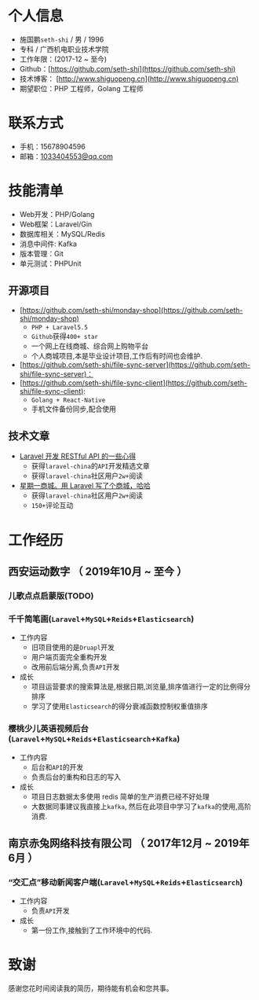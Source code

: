 # 个人信息
 - 施国鹏`seth-shi` / 男 / 1996 
 - 专科 / 广西机电职业技术学院 
 - 工作年限：(2017-12 ~ 至今)
 - Github：[https://github.com/seth-shi](https://github.com/seth-shi)
 - 技术博客： [http://www.shiguopeng.cn](http://www.shiguopeng.cn)
 - 期望职位：PHP 工程师，Golang 工程师

# 联系方式
- 手机：15678904596
- 邮箱：1033404553@qq.com

# 技能清单
- Web开发：PHP/Golang
- Web框架：Laravel/Gin
- 数据库相关：MySQL/Redis
- 消息中间件: Kafka
- 版本管理：Git
- 单元测试：PHPUnit

## 开源项目
- [https://github.com/seth-shi/monday-shop](https://github.com/seth-shi/monday-shop)
    - `PHP + Laravel5.5`
    - `Github`获得`400+ star`
    - 一个网上在线商城、综合网上购物平台
    - 个人商城项目,本是毕业设计项目,工作后有时间也会维护.
- [https://github.com/seth-shi/file-sync-server](https://github.com/seth-shi/file-sync-server)：
- [https://github.com/seth-shi/file-sync-client](https://github.com/seth-shi/file-sync-client): 
    - `Golang + React-Native` 
    - 手机文件备份同步,配合使用



## 技术文章
- [Laravel 开发 RESTful API 的一些心得](https://learnku.com/articles/8380/some-of-the-experiences-of-laravel-developing-restful-api)
    - 获得`laravel-china`的`API`开发精选文章
    - 获得`laravel-china`社区用户`2w+`阅读
- [星期一商城。用 Laravel 写了个商城，哈哈](https://learnku.com/articles/6784/the-open-source-project-open-source-project-on-monday-mall-write-a-mall-in-laravel-haha)
    - 获得`laravel-china`社区用户`2w+`阅读
    - `150+`评论互动


# 工作经历

## 西安运动数字 （ 2019年10月 ~ 至今 ）
### 儿歌点点启蒙版(TODO)
### 千千简笔画(`Laravel`+`MySQL`+`Reids`+`Elasticsearch`)
* 工作内容
    * 旧项目使用的是`Druapl`开发
    * 用户端页面完全重构开发
    * 改用前后端分离,负责`API`开发
* 成长
    * 项目运营要求的搜索算法是,根据日期,浏览量,排序值进行一定的比例得分排序
    * 学习了使用`Elasticsearch`的得分衰减函数控制权重值排序
### 樱桃少儿英语视频后台(`Laravel`+`MySQL`+`Reids`+`Elasticsearch`+`Kafka`)
*  工作内容
    * 后台和`API`的开发
    * 负责后台的重构和日志的写入
* 成长
    *  项目日志数据太多使用 redis 简单的生产消费已经不好处理
    * 大数据同事建议我直接上`kafka`, 然后在此项目中学习了`kafka`的使用,高阶消费.

## 南京赤兔网络科技有限公司 （ 2017年12月 ~ 2019年6月 ）
### “交汇点”移动新闻客户端(`Laravel`+`MySQL`+`Reids`+`Elasticsearch`)
*  工作内容
    * 负责`API`开发
* 成长
    *  第一份工作,接触到了工作环境中的代码. 
    

# 致谢
感谢您花时间阅读我的简历，期待能有机会和您共事。

